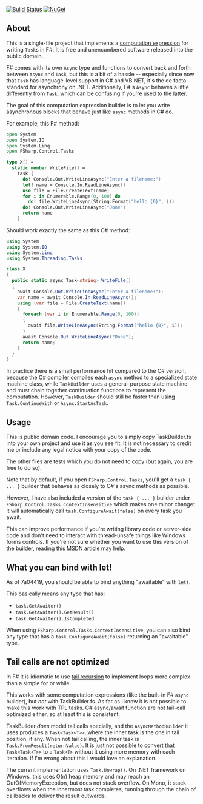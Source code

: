 [![Build Status](https://travis-ci.org/rspeele/TaskBuilder.fs.svg?branch=master)](https://travis-ci.org/rspeele/TaskBuilder.fs) [![NuGet](https://img.shields.io/nuget/v/TaskBuilder.fs.svg)](https://www.nuget.org/packages/TaskBuilder.fs/)

## About

This is a single-file project that implements a
[computation expression](https://docs.microsoft.com/en-us/dotnet/articles/fsharp/language-reference/computation-expressions)
for writing `Task`s in F#.
It is free and unencumbered software released into the public domain.

F# comes with its own `Async` type and functions to convert back and
forth between `Async` and `Task`, but this is a bit of a hassle --
especially since now that `Task` has language-level support in C# and
VB.NET, it's the de facto standard for asynchrony on .NET.
Additionally, F#'s `Async` behaves a little differently from `Task`,
which can be confusing if you're used to the latter.

The goal of this computation expression builder is to let you write
asynchronous blocks that behave just like `async` methods in C# do.

For example, this F# method:

```fsharp
open System
open System.IO
open System.Linq
open FSharp.Control.Tasks

type X() =
  static member WriteFile() =
    task {
      do! Console.Out.WriteLineAsync("Enter a filename:")
      let! name = Console.In.ReadLineAsync()
      use file = File.CreateText(name)
      for i in Enumerable.Range(0, 100) do
        do! file.WriteLineAsync(String.Format("hello {0}", i))
      do! Console.Out.WriteLineAsync("Done")
      return name
    }
```

Should work exactly the same as this C# method:

```csharp
using System
using System.IO
using System.Linq
using System.Threading.Tasks

class X
{
  public static async Task<string> WriteFile()
  {
    await Console.Out.WriteLineAsync("Enter a filename:");
    var name = await Console.In.ReadLineAsync();
    using (var file = File.CreateText(name))
    {
      foreach (var i in Enumerable.Range(0, 100))
      {
        await file.WriteLineAsync(String.Format("hello {0}", i));
      }
      await Console.Out.WriteLineAsync("Done");
      return name;
    }
  }
}
```

In practice there is a small performance hit compared to the C#
version, because the C# compiler compiles each `async` method to a
specialized state machine class, while `TaskBuilder` uses a
general-purpose state machine and must chain together continuation
functions to represent the computation. However, `TaskBuilder` should
still be faster than using `Task.ContinueWith` or `Async.StartAsTask`.

## Usage

This is public domain code. I encourage you to simply copy
TaskBuilder.fs into your own project and use it as you see fit. It is
not necessary to credit me or include any legal notice with your copy
of the code.

The other files are tests which you do not need to copy (but again,
you are free to do so).

Note that by default, if you open `FSharp.Control.Tasks`, you'll get
a `task { ... }` builder that behaves as closely to C#'s async methods as possible.

However, I have also included a version of the `task { ... }` builder under
`FSharp.Control.Tasks.ContextInsensitive` which makes one minor change: it will
automatically call `task.ConfigureAwait(false)` on every task you await.

This can improve performance if you're writing library code or server-side code
and don't need to interact with thread-unsafe things like Windows forms controls.
If you're not sure whether you want to use this version of the builder,
reading [this MSDN article](https://msdn.microsoft.com/en-us/magazine/jj991977.aspx)
may help.

## What you can bind with let!

As of 7a04419, you should be able to bind anything "awaitable" with `let!`.

This basically means any type that has:

* `task.GetAwaiter()`
* `task.GetAwaiter().GetResult()`
* `task.GetAwaiter().IsCompleted`

When using `FSharp.Control.Tasks.ContextInsensitive`, you can also bind any type
that has a `task.ConfigureAwait(false)` returning an "awaitable" type.

## Tail calls are not optimized

In F# it is idiomatic to use [tail
recursion](https://en.wikipedia.org/wiki/Tail_call) to implement loops more
complex than a simple for or while.

This works with some computation expressions (like the built-in F# `async`
builder), but _not_ with TaskBuilder.fs. As far as I know it is not possible to
make this work with TPL tasks. C# async/await function are not tail-call
optimized either, so at least this is consistent.

TaskBuilder _does_ model tail calls specially, and the `AsyncMethodBuilder` it
uses produces a `Task<Task<T>>`, where the inner task is the one in tail
position, if any. When not tail calling, the inner task is
`Task.FromResult(returnValue)`. It is just not possible to convert that
`Task<Task<T>>` to a `Task<T>` without it using more memory with each iteration.
If I'm wrong about this I would love an explanation.

The current implementation uses `Task.Unwrap()`. On .NET framework on Windows,
this uses O(n) heap memory and may reach an OutOfMemoryException, but does not
stack overflow. On Mono, it stack overflows when the innermost task completes,
running through the chain of callbacks to deliver the result outwards.

